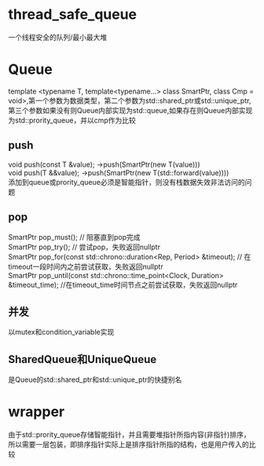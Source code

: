 # thread_safe_queue
一个线程安全的队列/最小最大堆

# Queue
template <typename T, template<typename...> class SmartPtr, class Cmp = void>,第一个参数为数据类型，第二个参数为std::shared_ptr或std::unique_ptr,第三个参数如果没有则Queue内部实现为std::queue,如果存在则Queue内部实现为std::prority_queue，并以cmp作为比较

## push
  void push(const T &value); ->push(SmartPtr<T>(new T(value)))  
  void push(T &&value);    ->push(SmartPtr<T>(new T(std::forward<T>(value))))  
  添加到queue或prority_queue必须是智能指针，则没有栈数据失效非法访问的问题

## pop
  SmartPtr<T> pop_must(); // 阻塞直到pop完成  
  SmartPtr<T> pop_try();  // 尝试pop，失败返回nullptr  
  SmartPtr<T> pop_for(const std::chrono::duration<Rep, Period> &timeout); // 在timeout一段时间内之前尝试获取，失败返回nullptr  
  SmartPtr<T> pop_until(const std::chrono::time_point<Clock, Duration> &timeout_time); //在timeout_time时间节点之前尝试获取，失败返回nullptr

## 并发
  以mutex和condition_variable实现

## SharedQueue和UniqueQueue
  是Queue的std::shared_ptr和std::unique_ptr的快捷别名

# wrapper
 由于std::prority_queue存储智能指针，并且需要堆指针所指内容(非指针)排序，所以需要一层包装，即排序指针实际上是排序指针所指的结构，也是用户传入的比较

